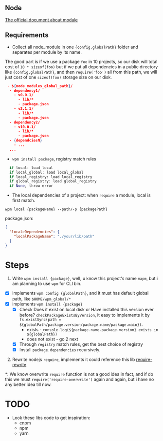 
## Node
[The official document about module](http://nodejs.cn/api/modules.html#modules_all_together)

## Requirements
+ Collect all node_module in one `{config.globalPath}` folder and separates per module by its name.

The good part is if we use a package `foo` in 10 projects, so our disk will total cost of `10 * sizeof(foo)` but if we put all dependencies in a public directory like `{config.globalPath}`, and then `require('foo')` all from this path, we will just cost of one `sizeof(foo)` storage size on our disk.

```json
 - ${node_modules_global_path}/
  - dependency1/
    - v0.0.1/
      - lib/*
      - package.json
    - v2.1.1/
      - lib/*
      - package.json
  - dependency2/
    - v10.0.1/
      - lib/*
      - package.json
  - {dependciesN}
    - ...
  ...
```

+ `wpm install package`, registry match rules
```python
  if local: load local
  if local_global: load local_global
  if local_registry: load local_registry
  if global_registry: load global_registry
  if None, throw error
```

+ The local dependencies of a project: when `require` a module, local is first match.

`wpm local {packageName} --path/-p {packagePath}`

package.json:
```json
{
  "localeDependencies": {
    "localPackageName": "./your/lib/path"
  }
}
```

# Steps
1. Write `wpm install {package}`, well, u know this project's name `mapm`, but i am planning to use `wpm` for CLI bin.

  - [x] implements `wpm config {globalPath}`, and it must has default global path, like `$HOME/wpm_global/*`
  - [x] implements `wpm install {package}`
    - [x] Check Does it exist on local disk or Have installed this version ever before? `checkPackageExistsByVersion`, it easy to implements it by `fs.existSync(path = ${globalPath/package.version/package.name/package.main})`.
      - exists - `console.log(${package.name-package.version} exists in ${globalPath})`
      - does not exist - go 2 next
    - [x] Through `registry` match rules, get the best choice of registry
    - [x] Install `package.dependencies` recursively.

2. Rewrite nodejs `require`, implements it could reference this lib [require-rewrite](https://github.com/IUnknown68/require-rewrite/blob/master/index.js)

*: We know overwrite `require` function is not a good idea in fact, and if do this we must `require('require-overwrite')` again and again, but i have no any better idea till now.

# TODO
+ Look these libs code to get inspiration:
  - cnpm
  - npm
  - yarn
